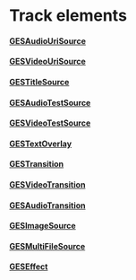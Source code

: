 # Track elements

#### [GESAudioUriSource](GESAudioUriSource.markdown)

#### [GESVideoUriSource](GESVideoUriSource.markdown)

#### [GESTitleSource](GESTitleSource.markdown)

#### [GESAudioTestSource](GESAudioTestSource.markdown)

#### [GESVideoTestSource](GESVideoTestSource.markdown)

#### [GESTextOverlay](GESTextOverlay.markdown)

#### [GESTransition](GESTransition.markdown)

#### [GESVideoTransition](GESVideoTransition.markdown)

#### [GESAudioTransition](GESAudioTransition.markdown)

#### [GESImageSource](GESImageSource.markdown)

#### [GESMultiFileSource](GESMultiFileSource.markdown)

#### [GESEffect](GESEffect.markdown)

